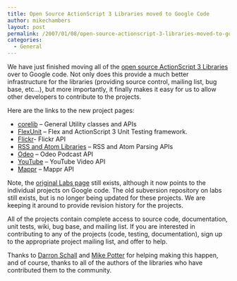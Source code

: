 ```yaml
---
title: Open Source ActionScript 3 Libraries moved to Google Code
author: mikechambers
layout: post
permalink: /2007/01/08/open-source-actionscript-3-libraries-moved-to-google-code/
categories:
  - General
---
```



We have just finished moving all of the [open source ActionScript 3 Libraries][1] over to Google code. Not only does this provide a much better infrastructure for the libraries (providing source control, mailing list, bug base, etc...), but more importantly, it finally makes it easy for us to allow other developers to contribute to the projects.  
<!--more-->

  
Here are the links to the new project pages:

*   [corelib][2] &#8211; General Utility classes and APIs
*   [FlexUnit][3] &#8211; Flex and ActionScript 3 Unit Testing framework.
*   [Flickr][4]- Flickr API
*   [RSS and Atom Libraries][5] &#8211; RSS and Atom Parsing APIs
*   [Odeo][6] &#8211; Odeo Podcast API
*   [YouTube][7] &#8211; YouTube Video API
*   [Mappr][8] &#8211; Mappr API

Note, the [original Labs page][1] still exists, although it now points to the individual projects on Google code. The old subversion repository on labs still exists, but is no longer being updated for these projects. We are keeping it around to provide revision history for the projects.

All of the projects contain complete access to source code, documentation, unit tests, wiki, bug base, and mailing list. If you are interested in contributing to any of the projects (code, testing, documentation), sign up to the appropriate project mailing list, and offer to help.

Thanks to [Darron Schall][9] and [Mike Potter][10] for helping making this happen, and of course, thanks to all of the authors of the libraries who have contributed them to the community.

 [1]: http://labs.adobe.com/wiki/index.php/ActionScript_3:resources:apis:libraries
 [2]: http://code.google.com/p/as3corelib/
 [3]: http://code.google.com/p/as3flexunitlib/
 [4]: http://code.google.com/p/as3flickrlib/
 [5]: http://code.google.com/p/as3syndicationlib/
 [6]: http://code.google.com/p/as3odeolib/
 [7]: http://code.google.com/p/as3youtubelib/
 [8]: http://code.google.com/p/as3mapprlib/
 [9]: http://www.darronschall.com/
 [10]: http://blogs.adobe.com/mikepotter/